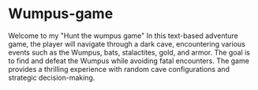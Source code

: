 # Wumpus-game

Welcome to my "Hunt the wumpus game" In this text-based adventure game, the player will navigate through a dark cave, encountering various events such as the Wumpus, bats, stalactites, gold, and armor. The goal is to find and defeat the Wumpus while avoiding fatal encounters. The game provides a thrilling experience with random cave configurations and strategic decision-making.
